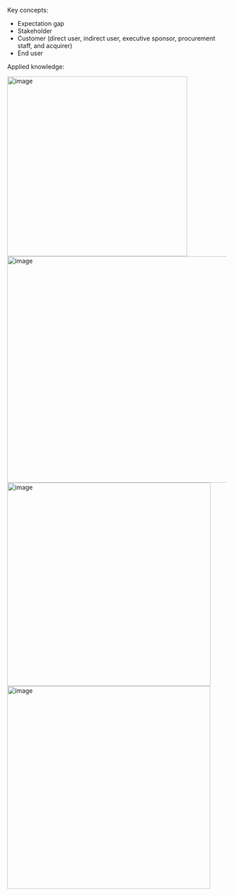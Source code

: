 Key concepts:
- Expectation gap
- Stakeholder
- Customer (direct user, indirect user, executive sponsor, procurement staff, and acquirer)
- End user

Applied knowledge:

<img width="413" alt="image" src="https://github.com/grind-t/software-requirements/assets/49301275/1bf69107-0995-4221-8af6-396edfcc6042">
<img width="520" alt="image" src="https://github.com/grind-t/software-requirements/assets/49301275/0db2ed6b-78d0-4de0-ae64-a61047d72462">
<img width="467" alt="image" src="https://github.com/grind-t/software-requirements/assets/49301275/2f1645e9-0a95-406c-801b-07f6de6020e8">
<img width="466" alt="image" src="https://github.com/grind-t/software-requirements/assets/49301275/8995404e-cdb5-4a32-8dbb-80367fac02ec">

